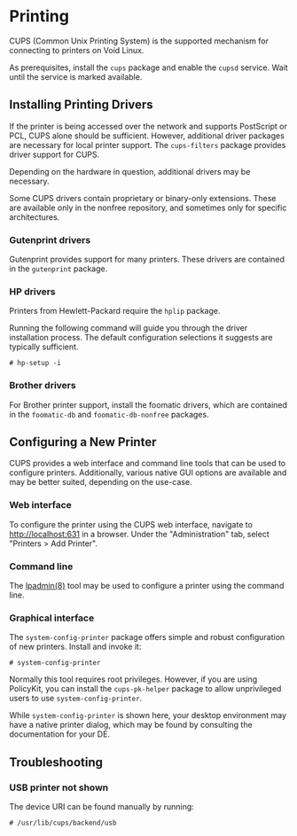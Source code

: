 # Printing

CUPS (Common Unix Printing System) is the supported mechanism for connecting
to printers on Void Linux.

As prerequisites, install the `cups` package and enable the `cupsd`
service.  Wait until the service is marked available.

## Installing Printing Drivers

If the printer is being accessed over the network and supports PostScript or
PCL, CUPS alone should be sufficient. However, additional driver packages
are necessary for local printer support. The `cups-filters` package provides
driver support for CUPS.

Depending on the hardware in question, additional drivers may be necessary.

Some CUPS drivers contain proprietary or binary-only extensions. These are
available only in the nonfree repository, and sometimes only for specific
architectures.

### Gutenprint drivers

Gutenprint provides support for many printers. These drivers are contained
in the `gutenprint` package.

### HP drivers

Printers from Hewlett-Packard require the `hplip` package.

Running the following command will guide you through the driver installation
process. The default configuration selections it suggests are typically
sufficient.

``` # hp-setup -i ```

### Brother drivers

For Brother printer support, install the foomatic drivers, which are
contained in the `foomatic-db` and `foomatic-db-nonfree` packages.

## Configuring a New Printer

CUPS provides a web interface and command line tools that can be used to
configure printers. Additionally, various native GUI options are available
and may be better suited, depending on the use-case.

### Web interface

To configure the printer using the CUPS web interface, navigate to
<http://localhost:631> in a browser. Under the "Administration" tab, select
"Printers > Add Printer".

### Command line

The [lpadmin(8)](https://man.voidlinux.org/lpadmin.8) tool may be used to
configure a printer using the command line.

### Graphical interface

The `system-config-printer` package offers simple and robust configuration
of new printers. Install and invoke it:

``` # system-config-printer ```

Normally this tool requires root privileges. However, if you are using
PolicyKit, you can install the `cups-pk-helper` package to allow
unprivileged users to use `system-config-printer`.

While `system-config-printer` is shown here, your desktop environment may
have a native printer dialog, which may be found by consulting the
documentation for your DE.

## Troubleshooting

### USB printer not shown

The device URI can be found manually by running:

``` # /usr/lib/cups/backend/usb ```

